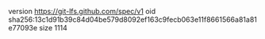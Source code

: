 version https://git-lfs.github.com/spec/v1
oid sha256:13c1d91b39c84d04be579d8092ef163c9fecb063e11f8661566a81a81e77093e
size 1114
